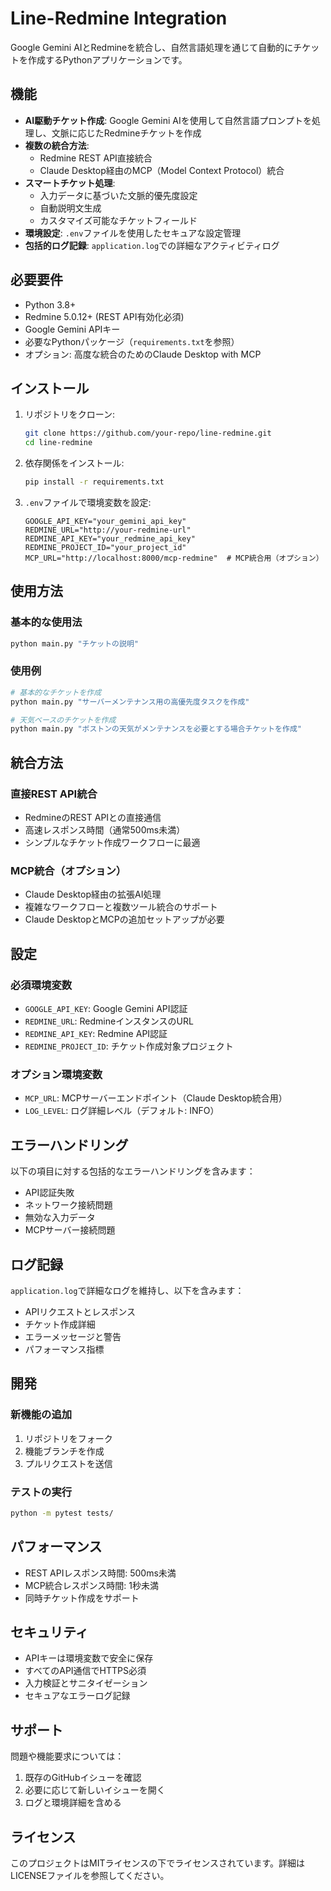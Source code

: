 # Line-Redmine Integration

Google Gemini AIとRedmineを統合し、自然言語処理を通じて自動的にチケットを作成するPythonアプリケーションです。

## 機能

- **AI駆動チケット作成**: Google Gemini AIを使用して自然言語プロンプトを処理し、文脈に応じたRedmineチケットを作成
- **複数の統合方法**:
  - Redmine REST API直接統合
  - Claude Desktop経由のMCP（Model Context Protocol）統合
- **スマートチケット処理**:
  - 入力データに基づいた文脈的優先度設定
  - 自動説明文生成
  - カスタマイズ可能なチケットフィールド
- **環境設定**: `.env`ファイルを使用したセキュアな設定管理
- **包括的ログ記録**: `application.log`での詳細なアクティビティログ

## 必要要件

- Python 3.8+
- Redmine 5.0.12+ (REST API有効化必須)
- Google Gemini APIキー
- 必要なPythonパッケージ（`requirements.txt`を参照）
- オプション: 高度な統合のためのClaude Desktop with MCP

## インストール

1. リポジトリをクローン:
   ```bash
   git clone https://github.com/your-repo/line-redmine.git
   cd line-redmine
   ```

2. 依存関係をインストール:
   ```bash
   pip install -r requirements.txt
   ```

3. `.env`ファイルで環境変数を設定:
   ```env
   GOOGLE_API_KEY="your_gemini_api_key"
   REDMINE_URL="http://your-redmine-url"
   REDMINE_API_KEY="your_redmine_api_key"
   REDMINE_PROJECT_ID="your_project_id"
   MCP_URL="http://localhost:8000/mcp-redmine"  # MCP統合用（オプション）
   ```

## 使用方法

### 基本的な使用法
```bash
python main.py "チケットの説明"
```

### 使用例
```bash
# 基本的なチケットを作成
python main.py "サーバーメンテナンス用の高優先度タスクを作成"

# 天気ベースのチケットを作成
python main.py "ボストンの天気がメンテナンスを必要とする場合チケットを作成"
```

## 統合方法

### 直接REST API統合
- RedmineのREST APIとの直接通信
- 高速レスポンス時間（通常500ms未満）
- シンプルなチケット作成ワークフローに最適

### MCP統合（オプション）
- Claude Desktop経由の拡張AI処理
- 複雑なワークフローと複数ツール統合のサポート
- Claude DesktopとMCPの追加セットアップが必要

## 設定

### 必須環境変数
- `GOOGLE_API_KEY`: Google Gemini API認証
- `REDMINE_URL`: RedmineインスタンスのURL
- `REDMINE_API_KEY`: Redmine API認証
- `REDMINE_PROJECT_ID`: チケット作成対象プロジェクト

### オプション環境変数
- `MCP_URL`: MCPサーバーエンドポイント（Claude Desktop統合用）
- `LOG_LEVEL`: ログ詳細レベル（デフォルト: INFO）

## エラーハンドリング

以下の項目に対する包括的なエラーハンドリングを含みます：
- API認証失敗
- ネットワーク接続問題
- 無効な入力データ
- MCPサーバー接続問題

## ログ記録

`application.log`で詳細なログを維持し、以下を含みます：
- APIリクエストとレスポンス
- チケット作成詳細
- エラーメッセージと警告
- パフォーマンス指標

## 開発

### 新機能の追加
1. リポジトリをフォーク
2. 機能ブランチを作成
3. プルリクエストを送信

### テストの実行
```bash
python -m pytest tests/
```

## パフォーマンス

- REST APIレスポンス時間: 500ms未満
- MCP統合レスポンス時間: 1秒未満
- 同時チケット作成をサポート

## セキュリティ

- APIキーは環境変数で安全に保存
- すべてのAPI通信でHTTPS必須
- 入力検証とサニタイゼーション
- セキュアなエラーログ記録

## サポート

問題や機能要求については：
1. 既存のGitHubイシューを確認
2. 必要に応じて新しいイシューを開く
3. ログと環境詳細を含める

## ライセンス

このプロジェクトはMITライセンスの下でライセンスされています。詳細はLICENSEファイルを参照してください。
